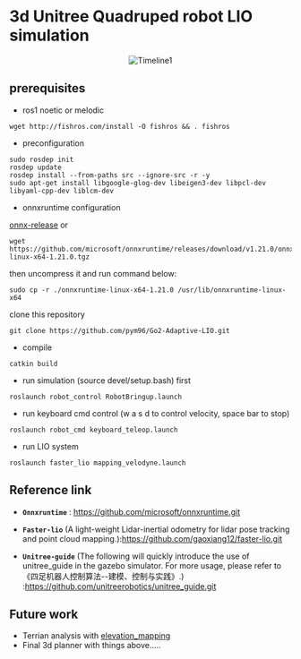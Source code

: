 # 3d Unitree Quadruped robot LIO simulation

<p align="center">
  <img src="https://github.com/user-attachments/assets/c56ca79e-c744-48f7-a4ca-7d35727373a3" alt="Timeline1" />
</p>


## prerequisites
- ros1 noetic or melodic
```
wget http://fishros.com/install -O fishros && . fishros
```

- preconfiguration
```
sudo rosdep init
rosdep update
rosdep install --from-paths src --ignore-src -r -y
sudo apt-get install libgoogle-glog-dev libeigen3-dev libpcl-dev libyaml-cpp-dev liblcm-dev
```

- onnxruntime configuration

[onnx-release](https://github.com/microsoft/onnxruntime/releases/tag/v1.21.0) or
```
wget https://github.com/microsoft/onnxruntime/releases/download/v1.21.0/onnxruntime-linux-x64-1.21.0.tgz
```
then uncompress it and run command below:
```
sudo cp -r ./onnxruntime-linux-x64-1.21.0 /usr/lib/onnxruntime-linux-x64
```

clone this repository
```
git clone https://github.com/pym96/Go2-Adaptive-LIO.git
```
- compile
```
catkin build
```

- run simulation (source devel/setup.bash) first 
```
roslaunch robot_control RobotBringup.launch 
```

- run keyboard cmd control (w a s d to control velocity, space bar to stop)
```
roslaunch robot_cmd keyboard_teleop.launch 
```

- run LIO system
```
roslaunch faster_lio mapping_velodyne.launch 
```


## Reference link
* **`Onnxruntime`** : https://github.com/microsoft/onnxruntime.git

* **`Faster-lio`** (A light-weight Lidar-inertial odometry for lidar pose tracking and point cloud mapping.):https://github.com/gaoxiang12/faster-lio.git


* **`Unitree-guide`** (The following will quickly introduce the use of unitree_guide in the gazebo simulator. For more usage, please refer to 《四足机器人控制算法--建模、控制与实践》.) :https://github.com/unitreerobotics/unitree_guide.git


## Future work
- Terrian analysis with [elevation_mapping](https://github.com/ANYbotics/elevation_mapping.git)
- Final 3d planner with things above.....
